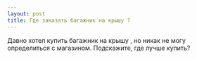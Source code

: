 ```yaml
---
layout: post 
title: Где заказать багажник на крышу ? 
--- 
```

Давно хотел купить багажник на крышу , но никак не могу определиться с магазином. Подскажите, где лучше купить?